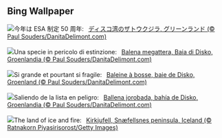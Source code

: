 ## Bing Wallpaper
![](https://www.bing.com/th?id=OHR.GreenlandHumpback_JA-JP1574725222_UHD.jpg&w=1000)今年は ESA 制定 50 周年:&nbsp;&ensp;[ディスコ湾のザトウクジラ, グリーンランド (© Paul Souders/DanitaDelimont.com)](https://www.bing.com/th?id=OHR.GreenlandHumpback_JA-JP1574725222_UHD.jpg)
<br><br/>
![](https://www.bing.com/th?id=OHR.GreenlandHumpback_IT-IT6047849263_UHD.jpg&w=1000)Una specie in pericolo di estinzione:&nbsp;&ensp;[Balena megattera, Baia di Disko, Groenlandia (© Paul Souders/DanitaDelimont.com)](https://www.bing.com/th?id=OHR.GreenlandHumpback_IT-IT6047849263_UHD.jpg)
<br><br/>
![](https://www.bing.com/th?id=OHR.GreenlandHumpback_FR-FR5304393284_UHD.jpg&w=1000)Si grande et pourtant si fragile:&nbsp;&ensp;[Baleine à bosse, baie de Disko, Groenland (© Paul Souders/DanitaDelimont.com)](https://www.bing.com/th?id=OHR.GreenlandHumpback_FR-FR5304393284_UHD.jpg)
<br><br/>
![](https://www.bing.com/th?id=OHR.GreenlandHumpback_ES-ES6074840810_UHD.jpg&w=1000)Saliendo de la lista en peligro:&nbsp;&ensp;[Ballena jorobada, bahía de Disko, Groenlandia (© Paul Souders/DanitaDelimont.com)](https://www.bing.com/th?id=OHR.GreenlandHumpback_ES-ES6074840810_UHD.jpg)
<br><br/>
![](https://www.bing.com/th?id=OHR.KirkjufellAurora_EN-GB8700754244_UHD.jpg&w=1000)The land of ice and fire:&nbsp;&ensp;[Kirkjufell, Snæfellsnes peninsula, Iceland (© Ratnakorn Piyasirisorost/Getty Images)](https://www.bing.com/th?id=OHR.KirkjufellAurora_EN-GB8700754244_UHD.jpg)
<br><br/>
